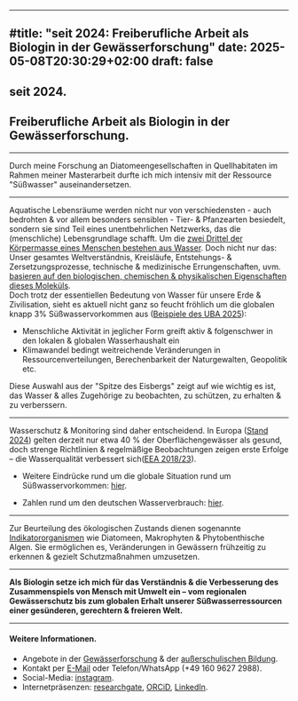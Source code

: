 
---
#title: "seit 2024: Freiberufliche Arbeit als Biologin in der Gewässerforschung"
date: 2025-05-08T20:30:29+02:00
draft: false
---

## seit 2024. 
## Freiberufliche Arbeit als Biologin in der Gewässerforschung.
___

  
Durch meine Forschung an Diatomeengesellschaften in Quellhabitaten im Rahmen meiner Masterarbeit durfte ich mich intensiv mit der Ressource "Süßwasser" auseinandersetzen. 
___

Aquatische Lebensräume werden nicht nur von verschiedensten - auch bedrohten & vor allem besonders sensiblen - Tier- & Pfanzearten besiedelt, sondern sie sind Teil eines unentbehrlichen Netzwerks, das die (menschliche) Lebensgrundlage schafft. Um die [zwei Drittel der Körpermasse eines Menschen bestehen aus Wasser](https://www.ncbi.nlm.nih.gov/books/NBK541059/). Doch nicht nur das: Unser gesamtes Weltverständnis, Kreisläufe, Entstehungs- & Zersetzungsprozesse, technische & medizinische Errungenschaften, uvm. [basieren auf den biologischen, chemischen & physikalischen Eigenschaften dieses Moleküls](https://www.unr.edu/nevada-today/news/2023/atp-why-is-water-unique).  
Doch trotz der essentiellen Bedeutung von Wasser für unsere Erde & Zivilisation, sieht es aktuell nicht ganz so feucht fröhlich um die globalen knapp 3% Süßwasservorkommen aus ([Beispiele des UBA 2025](https://www.umweltbundesamt.de/daten/ressourcen-abfall/wasser-als-ressource)): 
* Menschliche Aktivität in jeglicher Form greift aktiv & folgenschwer in den lokalen & globalen Wasserhaushalt ein
* Klimawandel bedingt weitreichende Veränderungen in Ressourcenverteilungen, Berechenbarkeit der Naturgewalten, Geopolitik etc.

Diese Auswahl aus der "Spitze des Eisbergs" zeigt auf wie wichtig es ist, das Wasser & alles Zugehörige zu beobachten, zu schützen, zu erhalten & zu verberssern. 

___

Wasserschutz & Monitoring sind daher entscheidend. In Europa ([Stand 2024](https://www.bund.net/service/presse/pressemitteilungen/detail/news/gewaesser-in-der-eu-und-in-deutschland-in-schlechtem-zustand/)) gelten derzeit nur etwa 40 % der Oberflächengewässer als gesund, doch strenge Richtlinien & regelmäßige Beobachtungen zeigen erste Erfolge – die Wasserqualität verbessert sich([EEA 2018/23](https://www.eea.europa.eu/de/highlights/die-europaeischen-gewaesser-werden-sauberer)).  

* Weitere Eindrücke rund um die globale Situation rund um Süßwasservorkommen: [hier](https://www.unicef.de/informieren/aktuelles/blog/-/weltwassertag-zehn-fakten-ueber-wasser/275338).  

* Zahlen rund um den deutschen Wasserverbrauch: [hier](https://www.destatis.de/DE/Themen/Gesellschaft-Umwelt/Umwelt/Wasserwirtschaft/_inhalt.html#253326).

___

Zur Beurteilung des ökologischen Zustands dienen sogenannte [Indikatororganismen](https://www.spektrum.de/lexikon/biologie/indikatororganismen/33945#:~:text=Indikatororganismen%2C%20Indikatorarten%2C%20Zeigerarten%2C%20Organismen,von%20Umweltfaktoren(%2DKombinationen)%20erm%C3%B6glichen.) wie Diatomeen, Makrophyten & Phytobenthische Algen. Sie ermöglichen es, Veränderungen in Gewässern frühzeitig zu erkennen & gezielt Schutzmaßnahmen umzusetzen.

___

**Als Biologin setze ich mich für das Verständnis & die Verbesserung des Zusammenspiels von Mensch mit Umwelt ein – vom regionalen Gewässerschutz bis zum globalen Erhalt unserer Süßwasserressourcen einer  gesünderen, gerechtern & freieren Welt.**

___

#### Weitere Informationen. 
* Angebote in der [Gewässerforschung](/limnologie/) & der [außerschulischen Bildung](/wisskomm/). 
* Kontakt per [E-Mail](mailto:spyingonscience@posteo.com?subject=Kontaktaufnahme%20über%20die%20Webseite%20spyingonscience.com) oder Telefon/WhatsApp (+49 160 9627 2988).  
* Social-Media: [instagram](https://www.instagram.com/spyingonscience/).
* Internetpräsenzen: [researchgate](https://www.researchgate.net/profile/Andrea-Koplitz-Weissgerber), [ORCiD](https://orcid.org/my-orcid?orcid=0000-0001-8429-5448), [LinkedIn](https://www.linkedin.com/in/andrea-koplitz-weissgerber/).
